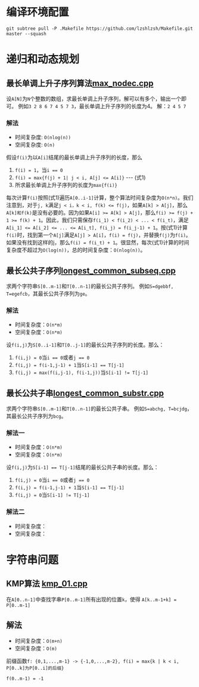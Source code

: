 # 编译环境配置
```
git subtree pull -P .Makefile https://github.com/lzshlzsh/Makefile.git master --squash
```
# 递归和动态规划
## 最长单调上升子序列算法[max_nodec.cpp](max_nodec.cpp)
设`A[N]`为`N`个整数的数组，求最长单调上升子序列，解可以有多个，输出一个即可。
例如`3 2 8 6 7 4 5 7 3`，最长单调上升子序列的长度为4。
解：`2 4 5 7`

### 解法
- 时间复杂度: `O(nlog(n))`
- 空间复杂度: `O(n)`

假设`f(i)`为以`A[i]`结尾的最长单调上升子序列的长度，那么
1. `f(i) = 1`，当`i == 0`
2. `f(i) = max{f(j) + 1| j < i, A[j] <= A[i]}`   --- (式1)
3. 所求最长单调上升子序列的长度为`max{f(i)}`

每次计算`f(i)`按照(式1)遍历`A[0..i-1]`计算，整个算法时间复杂度为`O(n*n)`。我们注意到，对于`j, k`满足`j < i，k < i, f(k) <= f(j)`，如果`A[k] > A[j]`，那么`A[k]和f(k)`是没有必要的。因为如果`A[i] >= A[k] > A[j]`，那么`f(i) >= f(j) + 1 >= f(k) + 1`。因此，我们只需保存`f(i_1) < f(i_2) < ... < f(i_t)`，满足`A[i_1] <= A[i_2] <= ... <= A[i_t], f(i_j) = f(i_j-1) + 1`。按(式1)计算`f(i)`时，找到第一个`A[j]`满足`A[j] > A[i]`，`f(i) = f(j)`，并替换`f(j)`为`f(i)`。如果没有找到这样的j，那么`f(i) = f(i_t) + 1`。很显然，每次(式1)计算的时间复杂度不超过为`O(log(n))`，总的时间复杂度：`O(nlog(n))`。

## 最长公共子序列[longest_common_subseq.cpp](longest_common_subseq.cpp)
求两个字符串`S[0..m-1]`和`T[0..n-1]`的最长公共子序列。
例如`S=dgebbf, T=egefcb`，其最长公共子序列为`ge`。

### 解法
- 时间复杂度：`O(n*m)`
- 空间复杂度：`O(n*m)`

设`f(i,j)`为`S[0..i-1]`和`T[0..j-1]`的最长公共子序列的长度。那么：
1. `f(i,j) = 0`当`i == 0`或者`j == 0`
2. `f(i,j) = f(i-1,j-1) + 1`当`S[i-1] == T[j-1]`
3. `f(i,j) = max(f(i,j-1), f(i-1,j))`当`S[i-1] != T[j-1]`

## 最长公共子串[longest_common_substr.cpp](longest_common_substr.cpp)

求两个字符串`S[0..m-1]`和`T[0..n-1]`的最长公共子串。
例如`S=abchg, T=bcjdg`，其最长公共子序列为`bcg`。

### 解法一
- 时间复杂度：`O(n*m)`
- 空间复杂度：`O(n*m)`

设`f(i,j)`为`S[i-1] == T[j-1]`结尾的最长公共子串的长度。那么：
1. `f(i,j) = 0`当`i == 0`或者`j == 0`
2. `f(i,j) = f(i-1,j-1) + 1`当`S[i-1] == T[j-1]`
3. `f(i,j) = 0`当`S[i-1] != T[j-1]`

### 解法二
- 时间复杂度：
- 空间复杂度：

# 字符串问题

## KMP算法 [kmp_01.cpp](kmp_01.cpp)
在`A[0..n-1]`中查找字串`P[0..m-1]`所有出现的位置`k`，使得
`A[k..m-1+k] = P[0..m-1]`

## 解法
- 时间复杂度：`O(m+n)`
- 空间复杂度：`O(m)`

前缀函数`f: {0,1,...,m-1} -> {-1,0,...,m-2}, f(i) = max{k | k < i, P[0..k]为P[0..i]的后缀}`

```
f(0..m-1) = -1

```

